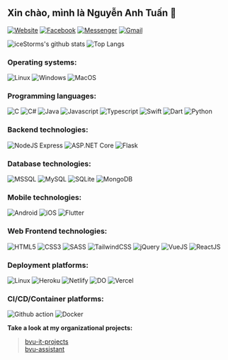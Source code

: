 ## Xin chào, mình là Nguyễn Anh Tuấn 🐬
<!-- 
![GitHub User's stars](https://img.shields.io/github/stars/iceStorm?style=for-the-badge&color=1977F2)
![GitHub followers](https://img.shields.io/github/followers/iceStorm?style=for-the-badge&color=1977F2) -->
[![Website](https://img.shields.io/badge/Website-fedcba?style=for-the-badge&logo=html5&logoColor=black)](https://anhtuan.asia)
[![Facebook](https://img.shields.io/badge/Facebook-1877F2?style=for-the-badge&logo=facebook&logoColor=white)](https://www.facebook.com/hauduedaiduong)
[![Messenger](https://img.shields.io/badge/Messenger-fedcba?style=for-the-badge&logo=messenger&logoColor=black)](https://m.me/hauduedaiduong)
[![Gmail](https://img.shields.io/badge/Gmail-D14836?style=for-the-badge&logo=gmail&logoColor=white)](mailto:hauduedaiduong@gmail.com)


![iceStorms's github stats](https://github-readme-stats.vercel.app/api?username=iceStorm&show_icons=true&count_private=true&include_all_commits=true&show_owner&layout=default&border_radius=0&hide_border=true&text_color=fff&icon_color=fff&title_color=fff&bg_color=45,654ea3,eaafc8&card_width=200)
![Top Langs](https://github-readme-stats.vercel.app/api/top-langs/?username=iceStorm&custom_title=Most%20used%20technologies&langs_count=5&layout=compact&border_radius=0&hide_border=true&text_color=000&icon_color=000&title_color=000&bg_color=0,E2A9C6,E2A9C6)


### **Operating systems:**  

![Linux](https://img.shields.io/badge/Linux-FCC624?style=for-the-badge&logo=linux&logoColor=black)
![Windows](https://img.shields.io/badge/Windows-0078D6?style=for-the-badge&logo=windows&logoColor=white)
![MacOS](https://img.shields.io/badge/Mac_OS-7700ff?style=for-the-badge&logo=macos&logoColor=white)


### **Programming languages:**  

![C](https://img.shields.io/badge/C-00599C?style=for-the-badge&logo=c&logoColor=white)
![C#](https://img.shields.io/badge/C%23-5C2D91?style=for-the-badge&logo=c-sharp&logoColor=white)
![Java](https://img.shields.io/badge/Java-ff5000?style=for-the-badge&logo=java&logoColor=white)
![Javascript](https://img.shields.io/badge/JavaScript-F7DF1E?style=for-the-badge&logo=javascript&logoColor=black)
![Typescript](https://img.shields.io/badge/TypeScript-007ACC?style=for-the-badge&logo=typescript&logoColor=white)
![Swift](https://img.shields.io/badge/Swift-FA7343?style=for-the-badge&logo=swift&logoColor=white)
![Dart](https://img.shields.io/badge/Dart-0175C2?style=for-the-badge&logo=dart&logoColor=white)
![Python](https://img.shields.io/badge/Python-3776AB?style=for-the-badge&logo=python&logoColor=white)


### **Backend technologies:**  

![NodeJS Express](https://img.shields.io/badge/Node.js-43853D?style=for-the-badge&logo=node.js&logoColor=white)
![ASP.NET Core](https://img.shields.io/badge/.NET-5C2D91?style=for-the-badge&logo=.net&logoColor=white)
![Flask](https://img.shields.io/badge/Flask-000000?style=for-the-badge&logo=flask&logoColor=white)


### **Database technologies:**  

![MSSQL](https://img.shields.io/badge/MSSQL-eee?style=for-the-badge&logo=microsoft-sql-server&logoColor=red)
![MySQL](https://img.shields.io/badge/MySQL-3776AB?style=for-the-badge&logo=mysql&logoColor=white)
![SQLite](https://img.shields.io/badge/SQLite-07405E?style=for-the-badge&logo=sqlite&logoColor=white)
![MongoDB](https://img.shields.io/badge/MongoDB-4EA94B?style=for-the-badge&logo=mongodb&logoColor=white)


### **Mobile technologies:**  

![Android](https://img.shields.io/badge/Android-09b700?style=for-the-badge&logo=android&logoColor=white)
![iOS](https://img.shields.io/badge/iOS-000000?style=for-the-badge&logo=ios&logoColor=white)
![Flutter](https://img.shields.io/badge/Flutter-02569B?style=for-the-badge&logo=flutter&logoColor=white)


### **Web Frontend technologies:**  

![HTML5](https://img.shields.io/badge/HTML5-E34F26?style=for-the-badge&logo=html5&logoColor=white)
![CSS3](https://img.shields.io/badge/CSS3-1572B6?style=for-the-badge&logo=css3&logoColor=white)
![SASS](https://img.shields.io/badge/Sass-CC6699?style=for-the-badge&logo=sass&logoColor=white)
![TailwindCSS](https://img.shields.io/badge/Tailwind_CSS-00b2a3?style=for-the-badge&logo=tailwind-css&logoColor=white)
![jQuery](https://img.shields.io/badge/jQuery-0769AD?style=for-the-badge&logo=jquery&logoColor=white)
![VueJS](https://img.shields.io/badge/Vue.js-35495E?style=for-the-badge&logo=vue.js&logoColor=4FC08D)
![ReactJS](https://img.shields.io/badge/React-20232A?style=for-the-badge&logo=react&logoColor=61DAFB)


### **Deployment platforms:**  

![Linux](https://img.shields.io/badge/Linux-E95420?style=for-the-badge&logo=linux&logoColor=white)
![Heroku](https://img.shields.io/badge/Heroku-430098?style=for-the-badge&logo=heroku&logoColor=white)
![Netlify](https://img.shields.io/badge/Netlify-00b2a3?style=for-the-badge&logo=netlify&logoColor=white)
![DO](https://img.shields.io/badge/Digital_Ocean-0168FF?style=for-the-badge&logo=digitalocean&logoColor=white)
![Vercel](https://img.shields.io/badge/Vercel-20232A?style=for-the-badge&logo=vercel&logoColor=white)


### **CI/CD/Container platforms:**  

![Github action](https://img.shields.io/badge/Github_action-5C2D91?style=for-the-badge&logo=github&logoColor=white)
![Docker](https://img.shields.io/badge/Docker-2396ED?style=for-the-badge&logo=docker&logoColor=white)

>  
**Take a look at my organizational projects:**  
> [bvu-it-projects](https://github.com/bvu-it-projects)  
> [bvu-assistant](https://github.com/bvu-assistant)


<!-- **Pinned projects:**
> 
> [![Readme Card](https://github-readme-stats.vercel.app/api/pin/?username=anuraghazra&repo=github-readme-stats)](https://github.com/anuraghazra/github-readme-stats)
 -->

